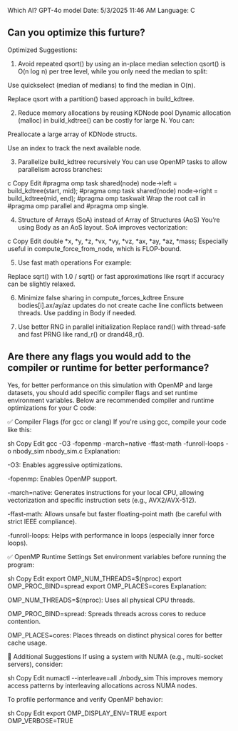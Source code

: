 Which AI?  GPT-4o model
Date: 5/3/2025  11:46 AM
Language: C

Can you optimize this furture?
------------------------------
Optimized Suggestions:
1. Avoid repeated qsort() by using an in-place median selection
qsort() is O(n log n) per tree level, while you only need the median to split:

Use quickselect (median of medians) to find the median in O(n).

Replace qsort with a partition() based approach in build_kdtree.

2. Reduce memory allocations by reusing KDNode pool
Dynamic allocation (malloc) in build_kdtree() can be costly for large N. You can:

Preallocate a large array of KDNode structs.

Use an index to track the next available node.

3. Parallelize build_kdtree recursively
You can use OpenMP tasks to allow parallelism across branches:

c
Copy
Edit
#pragma omp task shared(node)
node->left = build_kdtree(start, mid);
#pragma omp task shared(node)
node->right = build_kdtree(mid, end);
#pragma omp taskwait
Wrap the root call in #pragma omp parallel and #pragma omp single.

4. Structure of Arrays (SoA) instead of Array of Structures (AoS)
You’re using Body as an AoS layout. SoA improves vectorization:

c
Copy
Edit
double *x, *y, *z, *vx, *vy, *vz, *ax, *ay, *az, *mass;
Especially useful in compute_force_from_node, which is FLOP-bound.

5. Use fast math operations
For example:

Replace sqrt() with 1.0 / sqrt() or fast approximations like rsqrt if accuracy can be slightly relaxed.

6. Minimize false sharing in compute_forces_kdtree
Ensure bodies[i].ax/ay/az updates do not create cache line conflicts between threads. Use padding in Body if needed.

7. Use better RNG in parallel initialization
Replace rand() with thread-safe and fast PRNG like rand_r() or drand48_r().


Are there any flags you would add to the compiler or runtime for better
performance?
-----------------------------------------------------------------------
Yes, for better performance on this simulation with OpenMP and large datasets, you should add specific compiler flags and set runtime environment variables. Below are recommended compiler and runtime optimizations for your C code:

✅ Compiler Flags (for gcc or clang)
If you're using gcc, compile your code like this:

sh
Copy
Edit
gcc -O3 -fopenmp -march=native -ffast-math -funroll-loops -o nbody_sim nbody_sim.c
Explanation:

-O3: Enables aggressive optimizations.

-fopenmp: Enables OpenMP support.

-march=native: Generates instructions for your local CPU, allowing vectorization and specific instruction sets (e.g., AVX2/AVX-512).

-ffast-math: Allows unsafe but faster floating-point math (be careful with strict IEEE compliance).

-funroll-loops: Helps with performance in loops (especially inner force loops).

✅ OpenMP Runtime Settings
Set environment variables before running the program:

sh
Copy
Edit
export OMP_NUM_THREADS=$(nproc)
export OMP_PROC_BIND=spread
export OMP_PLACES=cores
Explanation:

OMP_NUM_THREADS=$(nproc): Uses all physical CPU threads.

OMP_PROC_BIND=spread: Spreads threads across cores to reduce contention.

OMP_PLACES=cores: Places threads on distinct physical cores for better cache usage.

🚀 Additional Suggestions
If using a system with NUMA (e.g., multi-socket servers), consider:

sh
Copy
Edit
numactl --interleave=all ./nbody_sim
This improves memory access patterns by interleaving allocations across NUMA nodes.

To profile performance and verify OpenMP behavior:

sh
Copy
Edit
export OMP_DISPLAY_ENV=TRUE
export OMP_VERBOSE=TRUE


